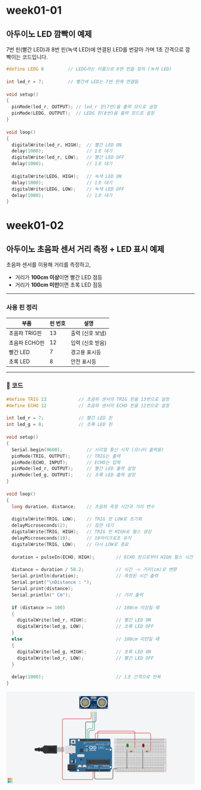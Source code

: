# week01-01

## 아두이노 LED 깜빡이 예제

7번 핀(빨간 LED)과 8번 핀(녹색 LED)에 연결된 LED를 번갈아 가며 1초 간격으로 깜빡이는 코드입니다.

```cpp
#define LEDG 8         // LEDG라는 이름으로 8번 핀을 정의 (녹색 LED)

int led_r = 7;         // 빨간색 LED는 7번 핀에 연결됨

void setup()
{
  pinMode(led_r, OUTPUT); // led_r 핀(7번)을 출력 모드로 설정
  pinMode(LEDG, OUTPUT);  // LEDG 핀(8번)을 출력 모드로 설정
}

void loop()
{
  digitalWrite(led_r, HIGH);  // 빨간 LED ON
  delay(1000);                // 1초 대기
  digitalWrite(led_r, LOW);   // 빨간 LED OFF
  delay(1000);                // 1초 대기

  digitalWrite(LEDG, HIGH);   // 녹색 LED ON
  delay(1000);                // 1초 대기
  digitalWrite(LEDG, LOW);    // 녹색 LED OFF
  delay(1000);                // 1초 대기
}
```

# week01-02

## 아두이노 초음파 센서 거리 측정 + LED 표시 예제

초음파 센서를 이용해 거리를 측정하고,  
- 거리가 **100cm 이상**이면 빨간 LED 점등  
- 거리가 **100cm 미만**이면 초록 LED 점등

---

### 사용 핀 정리

| 부품           | 핀 번호 | 설명           |
|----------------|---------|----------------|
| 초음파 TRIG핀  | 13      | 출력 (신호 보냄) |
| 초음파 ECHO핀  | 12      | 입력 (신호 받음) |
| 빨간 LED       | 7       | 경고용 표시등   |
| 초록 LED       | 8       | 안전 표시등     |

---

### 🧾 코드

```cpp
#define TRIG 13            // 초음파 센서의 TRIG 핀을 13번으로 설정
#define ECHO 12            // 초음파 센서의 ECHO 핀을 12번으로 설정

int led_r = 7;             // 빨간 LED 핀
int led_g = 8;             // 초록 LED 핀

void setup()
{
  Serial.begin(9600);         // 시리얼 통신 시작 (모니터 출력용)
  pinMode(TRIG, OUTPUT);      // TRIG는 출력
  pinMode(ECHO, INPUT);       // ECHO는 입력
  pinMode(led_r, OUTPUT);     // 빨간 LED 출력 설정
  pinMode(led_g, OUTPUT);     // 초록 LED 출력 설정
}

void loop()
{
  long duration, distance;    // 초음파 측정 시간과 거리 변수

  digitalWrite(TRIG, LOW);    // TRIG 핀 LOW로 초기화
  delayMicroseconds(2);       // 잠깐 대기
  digitalWrite(TRIG, HIGH);   // TRIG 핀 HIGH로 펄스 생성
  delayMicroseconds(10);      // 10마이크로초 유지
  digitalWrite(TRIG, LOW);    // 다시 LOW로 종료

  duration = pulseIn(ECHO, HIGH);        // ECHO 핀으로부터 HIGH 펄스 시간 측정

  distance = duration / 58.2;            // 시간 -> 거리(cm)로 변환
  Serial.println(duration);              // 측정된 시간 출력
  Serial.print("\nDistance : ");         
  Serial.print(distance);                
  Serial.println(" Cm");                 // 거리 출력

  if (distance >= 100)                   // 100cm 이상일 때
  {
    digitalWrite(led_r, HIGH);           // 빨간 LED ON
    digitalWrite(led_g, LOW);            // 초록 LED OFF
  }
  else                                   // 100cm 미만일 때
  {
    digitalWrite(led_g, HIGH);           // 초록 LED ON
    digitalWrite(led_r, LOW);            // 빨간 LED OFF
  }

  delay(1000);                           // 1초 간격으로 반복
}
```
![초음파 센서 개념도](https://github.com/ksh4043/2025IoTProgramming/blob/main/week01/Surprising%20Kieran.png)
